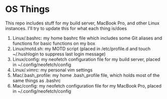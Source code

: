 # OS Things

This repo includes stuff for my build server, MacBook Pro, and other Linux instances. I'll try to update this for what each thing is/does

1. Linux/.bashrc: my home bashrc file which includes some Git aliases and functions for basic functions on my box
2. Linux/motd.sh: my MOTD script (placed in /etc/profile.d and touch ~/.hushlogin to suppress last login message)
3. Linux/config: my neofetch configuration file for my build server, placed in ~/.config/neofetch/config
4. Linux/.vimrc: my personal vim settings
5. Mac/.bash_profile: my home .bash_profile file, which holds most of the same things as .bashrc
6. Mac/config: my neofetch configuration file for my MacBook Pro, placed in ~/.config/neofetch/config
